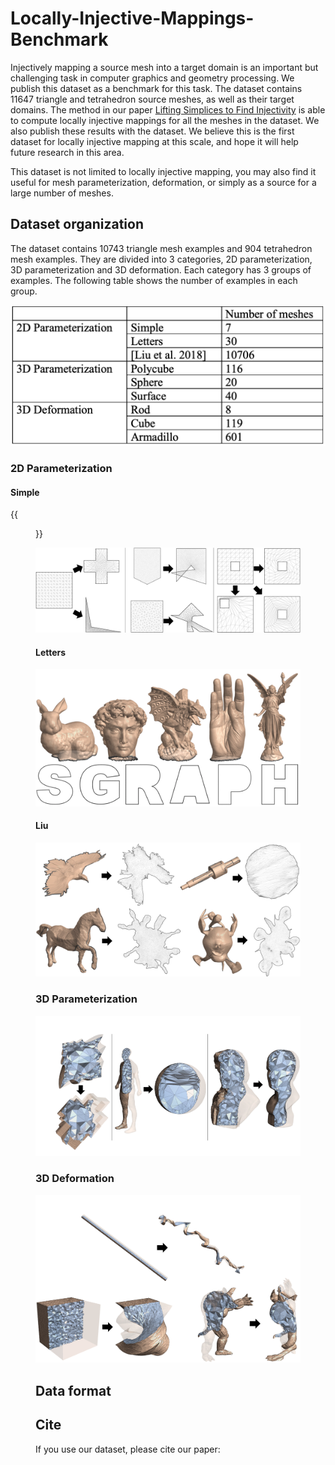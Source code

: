 # Locally-Injective-Mappings-Benchmark

Injectively mapping a source mesh into a target domain is an important but challenging task in computer graphics and geometry processing. We publish this dataset as a benchmark for this task. The dataset contains 11647 triangle and tetrahedron source meshes, as well as their target domains. The method in our paper [Lifting Simplices to Find Injectivity](https://duxingyi-charles.github.io/publication/lifting-simplices-to-find-injectivity/) is able to compute locally injective mappings for all the meshes in the dataset. We also publish these results with the dataset. We believe this is the first dataset for locally injective mapping at this scale, and hope it will help future research in this area.

This dataset is not limited to locally injective mapping, you may also find it useful for mesh parameterization, deformation, or simply as a source for a large number of meshes.

## Dataset organization

The dataset contains 10743 triangle mesh examples and 904 tetrahedron mesh examples. They are divided into 3 categories, 2D parameterization, 3D parameterization and 3D deformation. Each category has 3 groups of examples. The following table shows the number of examples in each group.

![](figure/dataset_example_count.png)

### 2D Parameterization



#### Simple

{{<figure alt="2D Parameterization" src="figure/2D_Param_Simple.png" title="Figure 2. Four examples in the 2D parameterization category derived from [Liu et al. 2018], where methods FF and LBD failed to find injective embeddings. Inverted triangles are colored in red, and the numbers of inversion are marked in red.">}}

![](figure/2D_Param_Simple.png)

#### Letters

![](figure/2D_Param_Letters.png)

#### Liu 

![](figure/2D_Param_Liu.png)

### 3D Parameterization

![](figure/3D_Param.png)

### 3D Deformation

![](figure/3D_Deform.png)

## Data format


## Cite

If you use our dataset, please cite our paper:
